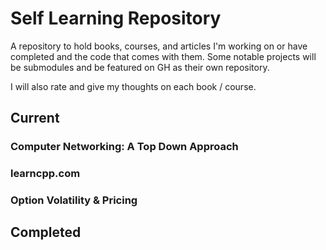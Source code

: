 # Self Learning Repository

A repository to hold books, courses, and articles I'm working on or have completed and the code that comes with them. Some notable projects will be submodules and be featured on GH as their own repository.

I will also rate and give my thoughts on each book / course.

## Current

### Computer Networking: A Top Down Approach

### learncpp.com

### Option Volatility & Pricing

## Completed
